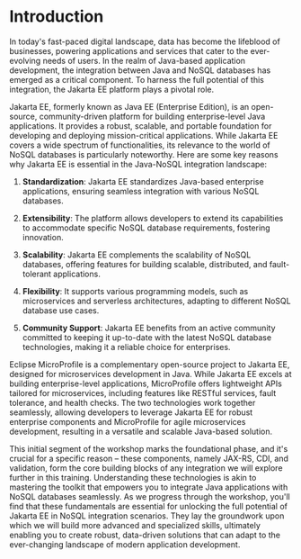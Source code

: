 # Introduction

In today's fast-paced digital landscape, data has become the lifeblood of businesses, powering applications and services that cater to the ever-evolving needs of users. In the realm of Java-based application development, the integration between Java and NoSQL databases has emerged as a critical component. To harness the full potential of this integration, the Jakarta EE platform plays a pivotal role.

Jakarta EE, formerly known as Java EE (Enterprise Edition), is an open-source, community-driven platform for building enterprise-level Java applications. It provides a robust, scalable, and portable foundation for developing and deploying mission-critical applications. While Jakarta EE covers a wide spectrum of functionalities, its relevance to the world of NoSQL databases is particularly noteworthy. Here are some key reasons why Jakarta EE is essential in the Java-NoSQL integration landscape:

1. **Standardization**: Jakarta EE standardizes Java-based enterprise applications, ensuring seamless integration with various NoSQL databases.

2. **Extensibility**: The platform allows developers to extend its capabilities to accommodate specific NoSQL database requirements, fostering innovation.

3. **Scalability**: Jakarta EE complements the scalability of NoSQL databases, offering features for building scalable, distributed, and fault-tolerant applications.

4. **Flexibility**: It supports various programming models, such as microservices and serverless architectures, adapting to different NoSQL database use cases.

5. **Community Support**: Jakarta EE benefits from an active community committed to keeping it up-to-date with the latest NoSQL database technologies, making it a reliable choice for enterprises.

Eclipse MicroProfile is a complementary open-source project to Jakarta EE, designed for microservices development in Java. While Jakarta EE excels at building enterprise-level applications, MicroProfile offers lightweight APIs tailored for microservices, including features like RESTful services, fault tolerance, and health checks. The two technologies work together seamlessly, allowing developers to leverage Jakarta EE for robust enterprise components and MicroProfile for agile microservices development, resulting in a versatile and scalable Java-based solution.

This initial segment of the workshop marks the foundational phase, and it's crucial for a specific reason – these components, namely JAX-RS, CDI, and validation, form the core building blocks of any integration we will explore further in this training. Understanding these technologies is akin to mastering the toolkit that empowers you to integrate Java applications with NoSQL databases seamlessly. As we progress through the workshop, you'll find that these fundamentals are essential for unlocking the full potential of Jakarta EE in NoSQL integration scenarios. They lay the groundwork upon which we will build more advanced and specialized skills, ultimately enabling you to create robust, data-driven solutions that can adapt to the ever-changing landscape of modern application development.
